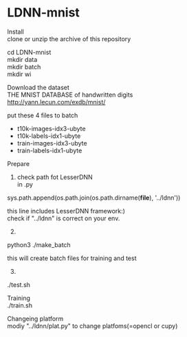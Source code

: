 # LDNN-mnist


Install  
clone or unzip the archive of this repository  
  
cd LDNN-mnist  
mkdir data  
mkdir batch  
mkdir wi  
  
  
Download the dataset  
THE MNIST DATABASE of handwritten digits  
http://yann.lecun.com/exdb/mnist/  
  
put these 4 files to batch  
- t10k-images-idx3-ubyte  
- t10k-labels-idx1-ubyte  	
- train-images-idx3-ubyte  	
- train-labels-idx1-ubyte  
  
  
Prepare  
1. check path fot LesserDNN  
in .py  
  
sys.path.append(os.path.join(os.path.dirname(__file__), '../ldnn'))  
  
this line includes LesserDNN framework:)  
check if "../ldnn" is correct on your env.  
  
2.  
python3 ./make_batch  
  
this will create batch files for training and test  
  
3.  
./test.sh  
  
  
Training  
./train.sh  
  
  
Changeing platform  
modiy "../ldnn/plat.py" to change platfoms(=opencl or cupy)   



